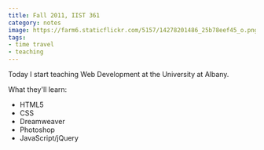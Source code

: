 ```yaml
---
title: Fall 2011, IIST 361
category: notes
image: https://farm6.staticflickr.com/5157/14278201486_25b78eef45_o.png
tags:
- time travel
- teaching
---
```


Today I start teaching Web Development at the University at Albany.

What they'll learn:

* HTML5
* CSS
* Dreamweaver
* Photoshop
* JavaScript/jQuery

